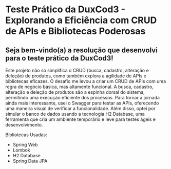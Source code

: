 
# Teste Prático da DuxCod3 - Explorando a Eficiência com CRUD de APIs e Bibliotecas Poderosas
## Seja bem-vindo(a) a resolução que desenvolvi para o teste prático da DuxCod3!

Este projeto não só simplifica o CRUD (busca, cadastro, alteração e deleção) de produtos, como também explora a agilidade de APIs e bibliotecas eficazes. O desafio me levou a criar um CRUD de APIs com uma regra de negócio básica, mas altamente funcional. A busca, cadastro, alteração e deleção de produtos são a espinha dorsal do sistema, permitindo uma execução eficiente dos processos. Para tornar a jornada ainda mais interessante, usei o Swagger para testar as APIs, oferecendo uma maneira visual de verificar a funcionalidade. Além disso, optei por simular o banco de dados usando a tecnologia H2 Database, uma ferramenta que cria um ambiente temporário e leve para testes ágeis e desenvolvimento.


Bibliotecas Usadas:
* Spring Web
* Lombok
* H2 Database
* Spring Data JPA
